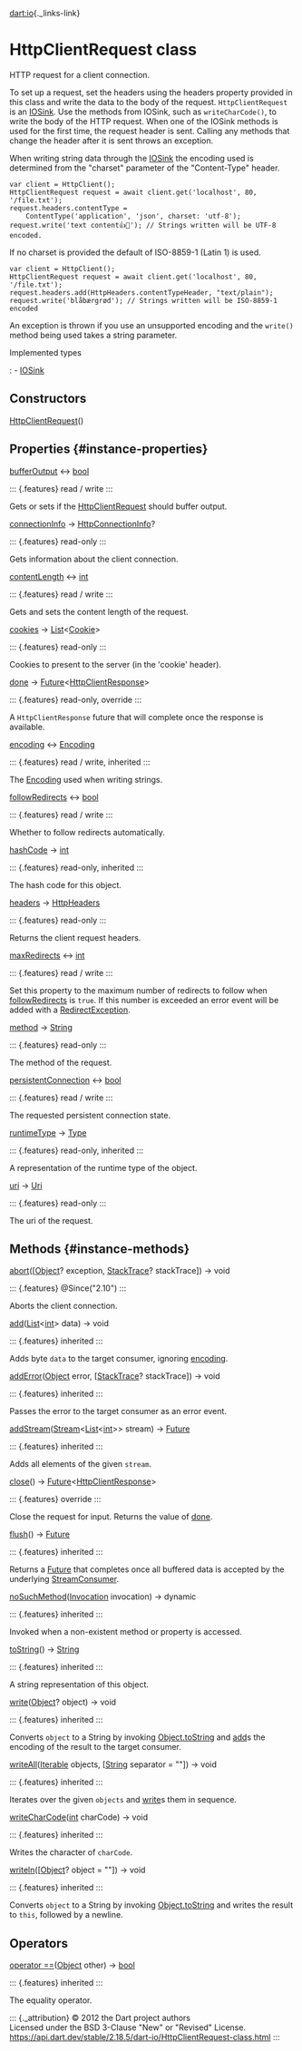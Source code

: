 [dart:io](../dart-io/dart-io-library){._links-link}

HttpClientRequest class
=======================

HTTP request for a client connection.

To set up a request, set the headers using the headers property provided
in this class and write the data to the body of the request.
`HttpClientRequest` is an [IOSink](iosink-class). Use the methods from
IOSink, such as `writeCharCode()`, to write the body of the HTTP
request. When one of the IOSink methods is used for the first time, the
request header is sent. Calling any methods that change the header after
it is sent throws an exception.

When writing string data through the [IOSink](iosink-class) the encoding
used is determined from the \"charset\" parameter of the
\"Content-Type\" header.

``` {.language-dart data-language="dart"}
var client = HttpClient();
HttpClientRequest request = await client.get('localhost', 80, '/file.txt');
request.headers.contentType =
    ContentType('application', 'json', charset: 'utf-8');
request.write('text content👍🎯'); // Strings written will be UTF-8 encoded.
```

If no charset is provided the default of ISO-8859-1 (Latin 1) is used.

``` {.language-dart data-language="dart"}
var client = HttpClient();
HttpClientRequest request = await client.get('localhost', 80, '/file.txt');
request.headers.add(HttpHeaders.contentTypeHeader, "text/plain");
request.write('blåbærgrød'); // Strings written will be ISO-8859-1 encoded
```

An exception is thrown if you use an unsupported encoding and the
`write()` method being used takes a string parameter.

Implemented types

:   -   [IOSink](iosink-class)

Constructors
------------

[HttpClientRequest](httpclientrequest/httpclientrequest)()

Properties {#instance-properties}
----------

[bufferOutput](httpclientrequest/bufferoutput) ↔
[bool](../dart-core/bool-class)

::: {.features}
read / write
:::

Gets or sets if the [HttpClientRequest](httpclientrequest-class) should
buffer output.

[connectionInfo](httpclientrequest/connectioninfo) →
[HttpConnectionInfo](httpconnectioninfo-class)?

::: {.features}
read-only
:::

Gets information about the client connection.

[contentLength](httpclientrequest/contentlength) ↔
[int](../dart-core/int-class)

::: {.features}
read / write
:::

Gets and sets the content length of the request.

[cookies](httpclientrequest/cookies) →
[List](../dart-core/list-class)\<[Cookie](cookie-class)\>

::: {.features}
read-only
:::

Cookies to present to the server (in the \'cookie\' header).

[done](httpclientrequest/done) →
[Future](../dart-async/future-class)\<[HttpClientResponse](httpclientresponse-class)\>

::: {.features}
read-only, override
:::

A `HttpClientResponse` future that will complete once the response is
available.

[encoding](iosink/encoding) ↔ [Encoding](../dart-convert/encoding-class)

::: {.features}
read / write, inherited
:::

The [Encoding](../dart-convert/encoding-class) used when writing
strings.

[followRedirects](httpclientrequest/followredirects) ↔
[bool](../dart-core/bool-class)

::: {.features}
read / write
:::

Whether to follow redirects automatically.

[hashCode](../dart-core/object/hashcode) → [int](../dart-core/int-class)

::: {.features}
read-only, inherited
:::

The hash code for this object.

[headers](httpclientrequest/headers) → [HttpHeaders](httpheaders-class)

::: {.features}
read-only
:::

Returns the client request headers.

[maxRedirects](httpclientrequest/maxredirects) ↔
[int](../dart-core/int-class)

::: {.features}
read / write
:::

Set this property to the maximum number of redirects to follow when
[followRedirects](httpclientrequest/followredirects) is `true`. If this
number is exceeded an error event will be added with a
[RedirectException](redirectexception-class).

[method](httpclientrequest/method) → [String](../dart-core/string-class)

::: {.features}
read-only
:::

The method of the request.

[persistentConnection](httpclientrequest/persistentconnection) ↔
[bool](../dart-core/bool-class)

::: {.features}
read / write
:::

The requested persistent connection state.

[runtimeType](../dart-core/object/runtimetype) →
[Type](../dart-core/type-class)

::: {.features}
read-only, inherited
:::

A representation of the runtime type of the object.

[uri](httpclientrequest/uri) → [Uri](../dart-core/uri-class)

::: {.features}
read-only
:::

The uri of the request.

Methods {#instance-methods}
-------

[abort](httpclientrequest/abort)(\[[Object](../dart-core/object-class)?
exception, [StackTrace](../dart-core/stacktrace-class)? stackTrace\]) →
void

::: {.features}
\@Since(\"2.10\")
:::

Aborts the client connection.

[add](iosink/add)([List](../dart-core/list-class)\<[int](../dart-core/int-class)\>
data) → void

::: {.features}
inherited
:::

Adds byte `data` to the target consumer, ignoring
[encoding](iosink/encoding).

[addError](iosink/adderror)([Object](../dart-core/object-class) error,
\[[StackTrace](../dart-core/stacktrace-class)? stackTrace\]) → void

::: {.features}
inherited
:::

Passes the error to the target consumer as an error event.

[addStream](iosink/addstream)([Stream](../dart-async/stream-class)\<[List](../dart-core/list-class)\<[int](../dart-core/int-class)\>\>
stream) → [Future](../dart-async/future-class)

::: {.features}
inherited
:::

Adds all elements of the given `stream`.

[close](httpclientrequest/close)() →
[Future](../dart-async/future-class)\<[HttpClientResponse](httpclientresponse-class)\>

::: {.features}
override
:::

Close the request for input. Returns the value of
[done](httpclientrequest/done).

[flush](iosink/flush)() → [Future](../dart-async/future-class)

::: {.features}
inherited
:::

Returns a [Future](../dart-async/future-class) that completes once all
buffered data is accepted by the underlying
[StreamConsumer](../dart-async/streamconsumer-class).

[noSuchMethod](../dart-core/object/nosuchmethod)([Invocation](../dart-core/invocation-class)
invocation) → dynamic

::: {.features}
inherited
:::

Invoked when a non-existent method or property is accessed.

[toString](../dart-core/object/tostring)() →
[String](../dart-core/string-class)

::: {.features}
inherited
:::

A string representation of this object.

[write](iosink/write)([Object](../dart-core/object-class)? object) →
void

::: {.features}
inherited
:::

Converts `object` to a String by invoking
[Object.toString](../dart-core/object/tostring) and [add](iosink/add)s
the encoding of the result to the target consumer.

[writeAll](iosink/writeall)([Iterable](../dart-core/iterable-class)
objects, \[[String](../dart-core/string-class) separator = \"\"\]) →
void

::: {.features}
inherited
:::

Iterates over the given `objects` and [write](iosink/write)s them in
sequence.

[writeCharCode](iosink/writecharcode)([int](../dart-core/int-class)
charCode) → void

::: {.features}
inherited
:::

Writes the character of `charCode`.

[writeln](iosink/writeln)(\[[Object](../dart-core/object-class)? object
= \"\"\]) → void

::: {.features}
inherited
:::

Converts `object` to a String by invoking
[Object.toString](../dart-core/object/tostring) and writes the result to
`this`, followed by a newline.

Operators
---------

[operator
==](../dart-core/object/operator_equals)([Object](../dart-core/object-class)
other) → [bool](../dart-core/bool-class)

::: {.features}
inherited
:::

The equality operator.

::: {._attribution}
© 2012 the Dart project authors\
Licensed under the BSD 3-Clause \"New\" or \"Revised\" License.\
<https://api.dart.dev/stable/2.18.5/dart-io/HttpClientRequest-class.html>
:::
